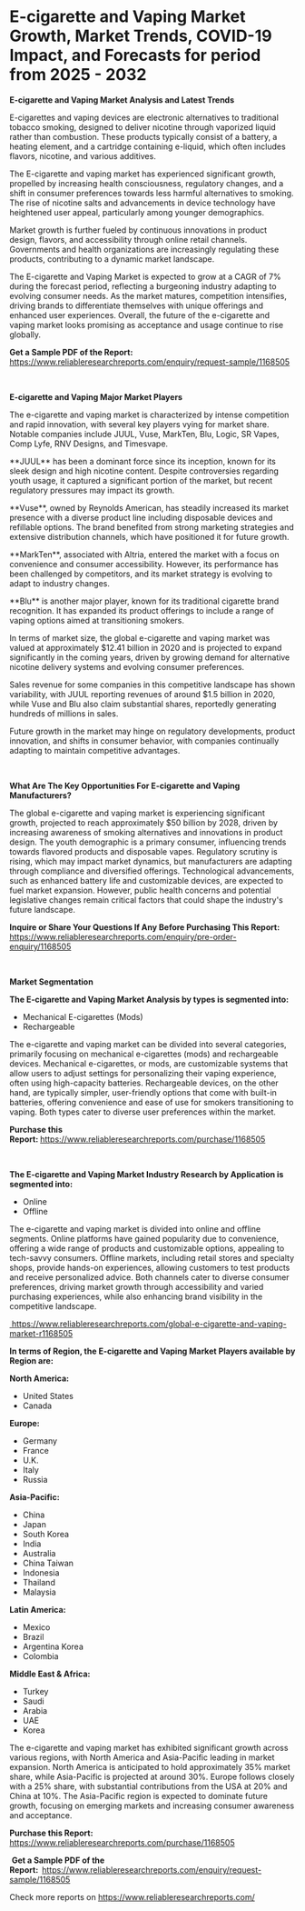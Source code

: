 <p><h1>E-cigarette and Vaping Market Growth, Market Trends, COVID-19 Impact, and Forecasts for period from 2025 - 2032</h1></p><p><strong>E-cigarette and Vaping Market Analysis and Latest Trends</strong></p>
<p><p>E-cigarettes and vaping devices are electronic alternatives to traditional tobacco smoking, designed to deliver nicotine through vaporized liquid rather than combustion. These products typically consist of a battery, a heating element, and a cartridge containing e-liquid, which often includes flavors, nicotine, and various additives. </p><p>The E-cigarette and vaping market has experienced significant growth, propelled by increasing health consciousness, regulatory changes, and a shift in consumer preferences towards less harmful alternatives to smoking. The rise of nicotine salts and advancements in device technology have heightened user appeal, particularly among younger demographics. </p><p>Market growth is further fueled by continuous innovations in product design, flavors, and accessibility through online retail channels. Governments and health organizations are increasingly regulating these products, contributing to a dynamic market landscape. </p><p>The E-cigarette and Vaping Market is expected to grow at a CAGR of 7% during the forecast period, reflecting a burgeoning industry adapting to evolving consumer needs. As the market matures, competition intensifies, driving brands to differentiate themselves with unique offerings and enhanced user experiences. Overall, the future of the e-cigarette and vaping market looks promising as acceptance and usage continue to rise globally.</p></p>
<p><strong>Get a Sample PDF of the Report:&nbsp;</strong> <a href="https://www.reliableresearchreports.com/enquiry/request-sample/1168505?utm_campaign=3057&utm_medium=2&utm_source=Github&utm_content=ia&utm_term=29032025&utm_id=e-cigarette-and-vaping">https://www.reliableresearchreports.com/enquiry/request-sample/1168505</a></p>
<p>&nbsp;</p>
<p><strong>E-cigarette and Vaping Major Market Players</strong></p>
<p><p>The e-cigarette and vaping market is characterized by intense competition and rapid innovation, with several key players vying for market share. Notable companies include JUUL, Vuse, MarkTen, Blu, Logic, SR Vapes, Comp Lyfe, RNV Designs, and Timesvape.</p><p>**JUUL** has been a dominant force since its inception, known for its sleek design and high nicotine content. Despite controversies regarding youth usage, it captured a significant portion of the market, but recent regulatory pressures may impact its growth.</p><p>**Vuse**, owned by Reynolds American, has steadily increased its market presence with a diverse product line including disposable devices and refillable options. The brand benefited from strong marketing strategies and extensive distribution channels, which have positioned it for future growth.</p><p>**MarkTen**, associated with Altria, entered the market with a focus on convenience and consumer accessibility. However, its performance has been challenged by competitors, and its market strategy is evolving to adapt to industry changes.</p><p>**Blu** is another major player, known for its traditional cigarette brand recognition. It has expanded its product offerings to include a range of vaping options aimed at transitioning smokers.</p><p>In terms of market size, the global e-cigarette and vaping market was valued at approximately $12.41 billion in 2020 and is projected to expand significantly in the coming years, driven by growing demand for alternative nicotine delivery systems and evolving consumer preferences.</p><p>Sales revenue for some companies in this competitive landscape has shown variability, with JUUL reporting revenues of around $1.5 billion in 2020, while Vuse and Blu also claim substantial shares, reportedly generating hundreds of millions in sales.</p><p>Future growth in the market may hinge on regulatory developments, product innovation, and shifts in consumer behavior, with companies continually adapting to maintain competitive advantages.</p></p>
<p>&nbsp;</p>
<p><strong>What Are The Key Opportunities For E-cigarette and Vaping Manufacturers?</strong></p>
<p><p>The global e-cigarette and vaping market is experiencing significant growth, projected to reach approximately $50 billion by 2028, driven by increasing awareness of smoking alternatives and innovations in product design. The youth demographic is a primary consumer, influencing trends towards flavored products and disposable vapes. Regulatory scrutiny is rising, which may impact market dynamics, but manufacturers are adapting through compliance and diversified offerings. Technological advancements, such as enhanced battery life and customizable devices, are expected to fuel market expansion. However, public health concerns and potential legislative changes remain critical factors that could shape the industry's future landscape.</p></p>
<p><strong>Inquire or Share Your Questions If Any Before Purchasing This Report:</strong> <a href="https://www.reliableresearchreports.com/enquiry/pre-order-enquiry/1168505?utm_campaign=3057&utm_medium=2&utm_source=Github&utm_content=ia&utm_term=29032025&utm_id=e-cigarette-and-vaping">https://www.reliableresearchreports.com/enquiry/pre-order-enquiry/1168505</a></p>
<p>&nbsp;</p>
<p><strong>Market Segmentation</strong></p>
<p><strong>The E-cigarette and Vaping Market Analysis by types is segmented into:</strong></p>
<p><ul><li>Mechanical E-cigarettes (Mods)</li><li>Rechargeable</li></ul></p>
<p><p>The e-cigarette and vaping market can be divided into several categories, primarily focusing on mechanical e-cigarettes (mods) and rechargeable devices. Mechanical e-cigarettes, or mods, are customizable systems that allow users to adjust settings for personalizing their vaping experience, often using high-capacity batteries. Rechargeable devices, on the other hand, are typically simpler, user-friendly options that come with built-in batteries, offering convenience and ease of use for smokers transitioning to vaping. Both types cater to diverse user preferences within the market.</p></p>
<p><strong>Purchase this Report:&nbsp;</strong><a href="https://www.reliableresearchreports.com/purchase/1168505?utm_campaign=3057&utm_medium=2&utm_source=Github&utm_content=ia&utm_term=29032025&utm_id=e-cigarette-and-vaping">https://www.reliableresearchreports.com/purchase/1168505</a></p>
<p>&nbsp;</p>
<p><strong>The E-cigarette and Vaping Market Industry Research by Application is segmented into:</strong></p>
<p><ul><li>Online</li><li>Offline</li></ul></p>
<p><p>The e-cigarette and vaping market is divided into online and offline segments. Online platforms have gained popularity due to convenience, offering a wide range of products and customizable options, appealing to tech-savvy consumers. Offline markets, including retail stores and specialty shops, provide hands-on experiences, allowing customers to test products and receive personalized advice. Both channels cater to diverse consumer preferences, driving market growth through accessibility and varied purchasing experiences, while also enhancing brand visibility in the competitive landscape. </p></p>
<p><a href="https://www.reliableresearchreports.com/global-e-cigarette-and-vaping-market-r1168505?utm_campaign=3057&utm_medium=2&utm_source=Github&utm_content=ia&utm_term=29032025&utm_id=e-cigarette-and-vaping">&nbsp;https://www.reliableresearchreports.com/global-e-cigarette-and-vaping-market-r1168505</a></p>
<p><strong>In terms of Region, the E-cigarette and Vaping Market Players available by Region are:</strong></p>
<p>
    <p> <strong> North America: </strong>
        <ul>
            <li>United States</li>
            <li>Canada</li>
        </ul>
        </p> 
    <p> <strong> Europe: </strong>
        <ul>
            <li>Germany</li>
            <li>France</li>
            <li>U.K.</li>
            <li>Italy</li>
            <li>Russia</li>
        </ul>
        </p> 
    <p> <strong> Asia-Pacific: </strong>
        <ul>
            <li>China</li>
            <li>Japan</li>
            <li>South Korea</li>
            <li>India</li>
            <li>Australia</li>
            <li>China Taiwan</li>
            <li>Indonesia</li>
            <li>Thailand</li>
            <li>Malaysia</li>
        </ul>
        </p> 
    <p> <strong> Latin America: </strong>
        <ul>
            <li>Mexico</li>
            <li>Brazil</li>
            <li>Argentina Korea</li>
            <li>Colombia</li>
        </ul>
        </p> 
    <p> <strong> Middle East & Africa: </strong>
        <ul>
            <li>Turkey</li>
            <li>Saudi</li>
            <li>Arabia</li>
            <li>UAE</li>
            <li>Korea</li>
        </ul>
    </p>
    </p>
<p><p>The e-cigarette and vaping market has exhibited significant growth across various regions, with North America and Asia-Pacific leading in market expansion. North America is anticipated to hold approximately 35% market share, while Asia-Pacific is projected at around 30%. Europe follows closely with a 25% share, with substantial contributions from the USA at 20% and China at 10%. The Asia-Pacific region is expected to dominate future growth, focusing on emerging markets and increasing consumer awareness and acceptance.</p></p>
<p><strong>Purchase this Report: </strong><a href="https://www.reliableresearchreports.com/purchase/1168505?utm_campaign=3057&utm_medium=2&utm_source=Github&utm_content=ia&utm_term=29032025&utm_id=e-cigarette-and-vaping">https://www.reliableresearchreports.com/purchase/1168505</a></p>
<p>&nbsp;<strong>Get a Sample PDF of the Report:&nbsp;&nbsp;</strong><a href="https://www.reliableresearchreports.com/enquiry/request-sample/1168505?utm_campaign=3057&utm_medium=2&utm_source=Github&utm_content=ia&utm_term=29032025&utm_id=e-cigarette-and-vaping">https://www.reliableresearchreports.com/enquiry/request-sample/1168505</a></p>
<p><strong></strong></p>
<p>Check more reports on <a href="https://www.reliableresearchreports.com/?utm_campaign=3057&utm_medium=2&utm_source=Github&utm_content=ia&utm_term=29032025&utm_id=e-cigarette-and-vaping">https://www.reliableresearchreports.com/</a></p>